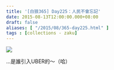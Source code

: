```yaml
---
title: '[白狼365] Day225：人民不會忘記'
date: 2015-08-13T12:00:00.000+08:00
draft: false
aliases: [ "/2015/08/365-day225.html" ]
tags : [collections - zaku]
---
```


![](/images/zaku225.jpg)

...是誰引入UBER的～（哈）
